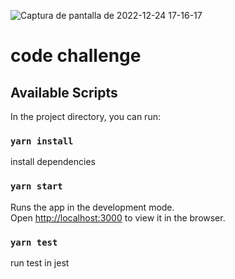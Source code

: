 
![Captura de pantalla de 2022-12-24 17-16-17](https://user-images.githubusercontent.com/19289572/209453110-d4e192dc-d5ed-47ab-af3c-7d1984932eff.png)

# code challenge

## Available Scripts

In the project directory, you can run:

### `yarn install`

install dependencies

### `yarn start`

Runs the app in the development mode.\
Open [http://localhost:3000](http://localhost:3000) to view it in the browser.

### `yarn test`

run test in jest
